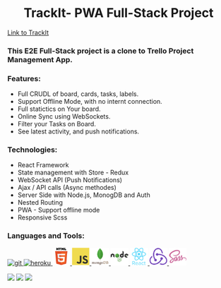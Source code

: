 <h1 align="center">TrackIt- PWA Full-Stack Project</h1>

<a  href="https://trello-clone-app-82008b27876f.herokuapp.com/boards/6575c458d78b30e72ae983a3"> Link to TrackIt  </a>

<h3 align="left">This E2E Full-Stack project is a clone to Trello Project Management App.</h3>

  <h3/> Features: </h3>
  
  - Full CRUDL of board, cards, tasks, labels.
  - Support Offline Mode, with no internt connection.
  - Full statictics on Your board.
  - Online Sync using WebSockets.
  - Filter your Tasks on Board.
  - See latest activity, and push notifications.

  <h3>Technologies:</h3>
 
 - React Framework
 - State management with Store - Redux
  - WebSocket API (Push Notifications)
 - Ajax / API calls (Async methodes)
 - Server Side with Node.js, MonogDB and Auth
 - Nested Routing
 - PWA - Support offline mode
 - Responsive Scss
 
 <h3 align="left">Languages and Tools:</h3>
<p align="left"> <a href="https://git-scm.com/" target="_blank"> <img src="https://www.vectorlogo.zone/logos/git-scm/git-scm-icon.svg" alt="git" width="40" height="40"/> </a> <a href="https://heroku.com" target="_blank"> <img src="https://www.vectorlogo.zone/logos/heroku/heroku-icon.svg" alt="heroku" width="40" height="40"/> </a> <a href="https://www.w3.org/html/" target="_blank"> <img src="https://raw.githubusercontent.com/devicons/devicon/master/icons/html5/html5-original-wordmark.svg" alt="html5" width="40" height="40"/> </a> <a href="https://developer.mozilla.org/en-US/docs/Web/JavaScript" target="_blank"> <img src="https://raw.githubusercontent.com/devicons/devicon/master/icons/javascript/javascript-original.svg" alt="javascript" width="40" height="40"/> </a> <a href="https://www.mongodb.com/" target="_blank"> <img src="https://raw.githubusercontent.com/devicons/devicon/master/icons/mongodb/mongodb-original-wordmark.svg" alt="mongodb" width="40" height="40"/> </a> <a href="https://nodejs.org" target="_blank"> <img src="https://raw.githubusercontent.com/devicons/devicon/master/icons/nodejs/nodejs-original-wordmark.svg" alt="nodejs" width="40" height="40"/> </a> <a href="https://reactjs.org/" target="_blank"> <img src="https://raw.githubusercontent.com/devicons/devicon/master/icons/react/react-original-wordmark.svg" alt="react" width="40" height="40"/> </a> <a href="https://redux.js.org" target="_blank"> <img src="https://raw.githubusercontent.com/devicons/devicon/master/icons/redux/redux-original.svg" alt="redux" width="40" height="40"/> </a> <a href="https://sass-lang.com" target="_blank"> <img src="https://raw.githubusercontent.com/devicons/devicon/master/icons/sass/sass-original.svg" alt="sass" width="40" height="40"/> </a> </p>

<img align="center" src="https://res.cloudinary.com/looply/image/upload/v1636454423/Track_it_brfgh9.jpg"/>

<img align="center" src="https://res.cloudinary.com/looply/image/upload/v1636454421/mobile_ynyvyv.jpg"/>

<img align="center" src="https://res.cloudinary.com/looply/image/upload/v1636454422/stats_baqgoa.jpg"/>

